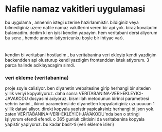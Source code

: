  # Nafile namaz vakitleri uygulamasi
bu uygulama , annemin istegi uzerine hazirlanmistir. bildiginiz veya bilmediginiz uzere nafile namaz vakitlerini veren bir api yok. biraz kovaladim bulamadim. dedim ki en iyisi kendim yapayim. 
hem veritabani dersi aliyorum bu sene , hemde annem istiyor(cunku boyle bir ihtiyac var).
#
kendim bi veritabani hostladim , bu veritabanina veri ekleyip kendi yazdigim backendden api olusturup kendi yazdigim frontendden istek atiyorum. 3 parca halinde aciklayacagim simdi.
### veri ekleme (veritabanina)
proje soyle calisiyor. ben diyanetin websitesine girip herhangi bir siteden yillik veriyi kopyaliyoruz. daha sonra VERITABANINA-VERI-EKLEYICI-JAVAKODU dosyasini aciyoruz. bismillah metodunun birinci parametresi sehrin ismini , ikinci parametresi de diyanetten kopyaladiginiz uzuuuuuun 1 yillik datayi aliyor. direkt kopyala yapistir yapicaksiniz herhangi bi json yok. zaten VERITABANINA-VERI-EKLEYICI-JAVAKODU'nda ben o stringi işliyorum efendi efendi. o 365 gunluk ciktisini da veritabanina kopyala yapistir yapiyoruz. bu kadar basit-ti (veri ekleme isleri)


